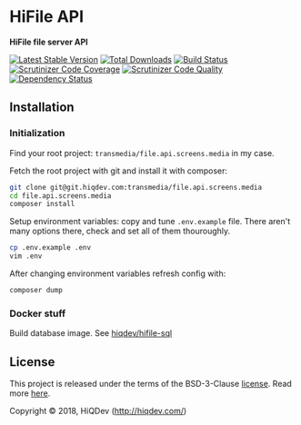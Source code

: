 # HiFile API

**HiFile file server API**

[![Latest Stable Version](https://poser.pugx.org/hiqdev/hifile-api/v/stable)](https://packagist.org/packages/hiqdev/hifile-api)
[![Total Downloads](https://poser.pugx.org/hiqdev/hifile-api/downloads)](https://packagist.org/packages/hiqdev/hifile-api)
[![Build Status](https://img.shields.io/travis/hiqdev/hifile-api.svg)](https://travis-ci.org/hiqdev/hifile-api)
[![Scrutinizer Code Coverage](https://img.shields.io/scrutinizer/coverage/g/hiqdev/hifile-api.svg)](https://scrutinizer-ci.com/g/hiqdev/hifile-api/)
[![Scrutinizer Code Quality](https://img.shields.io/scrutinizer/g/hiqdev/hifile-api.svg)](https://scrutinizer-ci.com/g/hiqdev/hifile-api/)
[![Dependency Status](https://www.versioneye.com/php/hiqdev:hifile-api/dev-master/badge.svg)](https://www.versioneye.com/php/hiqdev:hifile-api/dev-master)

## Installation

### Initialization

Find your root project: `transmedia/file.api.screens.media` in my case.

Fetch the root project with git and install it with composer:

```sh
git clone git@git.hiqdev.com:transmedia/file.api.screens.media
cd file.api.screens.media
composer install
```

Setup environment variables: copy and tune `.env.example` file.
There aren't many options there, check and set all of them thouroughly.

```sh
cp .env.example .env
vim .env
```

After changing environment variables refresh config with:

```sh
composer dump
```

### Docker stuff

Build database image. See [hiqdev/hifile-sql]

[hiqdev/hifile-sql]:    https://github.com/hiqdev/hifile-sql

## License

This project is released under the terms of the BSD-3-Clause [license](LICENSE).
Read more [here](http://choosealicense.com/licenses/bsd-3-clause).

Copyright © 2018, HiQDev (http://hiqdev.com/)
